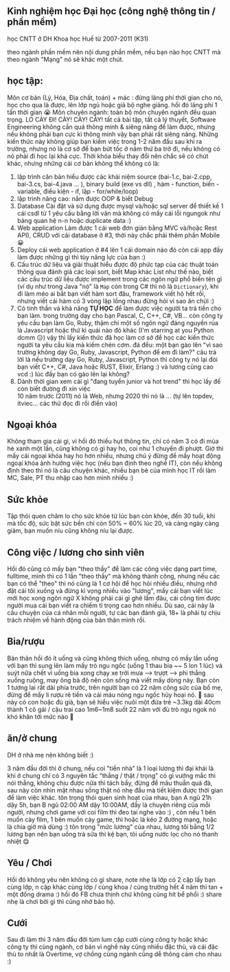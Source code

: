 ## Kinh nghiệm học Đại học (công nghệ thông tin / phần mềm)

học CNTT ở DH Khoa học Huế từ 2007-2011 (K31) 

theo ngành phần mềm nên nội dung phần mềm, nếu bạn nào học CNTT mà theo ngành "Mạng" nó sẽ khác một chút. 

## học tập: 

Môn cơ bản (Lý, Hóa, Địa chất, toán) + mác : đừng lãng phí thời gian cho nó, học cho qua là được, lên lớp ngủ hoặc giả bộ nghe giảng. 
hồi đó lãng phí 1 tấn thời gian 😭
Môn chuyên ngành: toàn bộ môn chuyên ngành đều quan trọng. LO CÀY ĐI! CÀY! CÀY! CÀY! tất cả bài tập, tất cả lý thuyết, Software Engineering không cần quá thông minh & siêng năng để làm được, nhưng nếu không phải bạn cực kì thông minh vậy bạn phải rất siêng năng. Những kiến thức này không giúp bạn kiếm việc trong 1-2 năm đầu sau khi ra trường, nhưng nó là cơ sở để bạn bứt tốc ở năm thứ ba trở đi, nếu không có nó phải đi học lại khá cực. 
Thời khóa biểu thay đổi nên chắc sẽ có chút khác, nhưng những cái cơ bản không thể không có là: 

1. lập trình căn bản 
  hiểu được các khái niệm source (bai-1.c, bai-2.cpp, bai-3.cs, bai-4.java ... ), binary build (exe vs dll) , hàm - function, biến - variable, điều kiện - if, lặp - for/while/loop) 
2. lập trình nâng cao: 
    nắm được OOP & biết Debug 
3. Database 
  Cài đặt và sử dụng được mysql và/hoặc sql server để thiết kế 1 cái csdl từ 1 yêu cầu bằng lời văn mà không có mấy cái lỗi ngungok như bảng quan hệ n-n hoặc duplicate data :) 
4. Web application 
  Làm được 1 cái web đơn giản bằng MVC và/hoặc Rest API), CRUD với cái database ở #3, thời này chắc phải thêm phần Mobile 😀
5. Deploy cái web application ở #4 lên 1 cái domain nào đó
  còn cái app đấy làm được những gì thì tùy năng lực của bạn :) 
6. Cấu trúc dữ liệu và giải thuật 
  hiểu được độ phức tạp của các thuật toán thông qua đánh giá các loại sort, biết Map khác List như thế nào, biết các cấu trúc dữ liệu được implement trong các ngôn ngữ phổ biến tên gì (ví dụ như trong Java "nó" là `Map` còn trong C# thì nó là `Dictionary`), khi đi làm méo ai bắt bạn viết hàm sort đâu, framework viết hộ hết rồi, nhưng viết cái hàm có 3 vòng lặp lồng nhau đừng hỏi vì sao ăn chửi :) 
7. Có tinh thần và khả năng **TỰ HỌC** để làm được việc người ta trả tiền cho bạn làm.
  trong trường dạy cho bạn Pascal, C, C++, C#, VB... 
  còn công ty yêu cầu bạn làm Go, Ruby, thậm chí một số ngôn ngữ đáng nguyền rủa là Javascript hoặc thứ kì quái nào đó khác (I'm starring at you Python dcmm 😑) 
  vậy thì lấy kiến thức đã học làm cơ sở để học các kiến thức người ta yêu cầu kia mà kiếm chén cơm. 
  đá đểu: một bạn gào lên "vì sao trường không dạy Go, Ruby, Javascript, Python để em đi làm?"
  câu trả lời là nếu trường dạy Go, Ruby, Javascript, Python thì công ty nó lại đòi bạn viết C++, C#, Java hoặc RUST, Elixir, Erlang :) và lương cũng cao vcd :) lúc đấy bạn có gào lên lại không? 
8. Dành thời gian xem cái gì "đang tuyển junior và hot trend" thì học lấy để còn biết đường đi xin việc  
  10 năm trước (2011) nó là Web, nhưng 2020 thì nó là ... (tự lên topdev, itviec... các thứ đọc đi rồi điền vào)
  
## Ngoại khóa

Không tham gia cái gì, vì hồi đó thiếu hụt thông tin, chỉ có năm 3 có đi mùa hè xanh một lần, cũng không có gì hay ho, coi như 1 chuyến đi phượt. 
Giờ thì mấy cái ngoại khóa hay ho hơn nhiều, nhưng chú ý đừng để mấy hoạt động ngoại khóa ảnh hưởng việc học (nếu bạn định theo nghề IT), còn nếu không định theo thì nó là câu chuyện khác, nhiều bạn bè của mình học IT rồi làm MC, Sale, PT thu nhập cao hơn mình nhiều :) 

## Sức khỏe

Tập thói quen chăm lo cho sức khỏe từ lúc bạn còn khỏe, đến 30 tuổi, khi mà tốc độ, sức bật sức bền chỉ còn 50% ~ 60% lúc 20, và càng ngày càng giảm, bạn muốn níu cũng không níu lại được. 

## Công việc / lương cho sinh viên 

Hồi đó cũng có mấy bạn "theo thầy" để làm các công việc dạng part time, fulltime, mình thì có 1 lần "theo thầy" mà không thành công, nhưng nếu các bạn có thể "theo" thì nó cũng là 1 cơ hội để học hỏi nhiều điều, nhưng nhớ đặt cái tôi xuống và đừng kì vọng nhiều vào "lương", mấy cái bạn viết lúc mới học xong ngôn ngữ X không phải cái gì ghê lắm đâu, cái công tìm được người mua cái bạn viết ra chiếm tỉ trọng cao hơn nhiều. Dù sao, cái này là câu chuyện của cá nhân mỗi người, tự các bạn đánh giá, 18+ là phải tự chịu trách nhiệm về hành động của bản thân mình rồi. 

## Bia/rượu 

Bản thân hồi đó ít uống và cũng không thích uống, nhưng có mấy lần uống với bạn thì sung lên làm mấy trò ngu ngốc (uống 1 thau bia ~~ 5 lon 1 lúc) và suýt nữa chết vì uống bia xong chạy xe trời mưa --> trượt --> phi thẳng xuống ruộng, may ông bà độ nên còn sống mà viết mấy dòng này. 
Bạn còn 1 tương lai rất dài phía trước, trên người bạn có 22 năm công sức của bố mẹ, đừng để mấy li rượu rẻ tiền và cái máu nóng ngu ngốc hủy hoại nó. 🥰 sau này có con hoặc đủ già, bạn sẽ hiểu việc nuôi một đứa trẻ ~3.3kg dài 40cm thành 1 cô gái / cậu trai cao 1m6~1m8 suốt 22 năm với đủ trò ngu ngok nó khó khăn tới mức nào 🥰 

## ăn/ở chung 

DH ở nhà mẹ nên không biết :) 

3 năm đầu đời thì ở chung, nếu coi "tiền nhà" là 1 loại lương thì đại khái là khi ở chung chỉ có 3 nguyên tắc "thẳng / thật / trọng" 
có gì vướng mắc thì nói thẳng, không chịu được nữa thì tách bầy, đừng để mâu thuẫn quá đà, sau này còn nhìn mặt nhau 
sống thật nó nhẹ đầu mà tiết kiệm được thời gian để làm việc khác. 
tôn trọng thói quen sinh hoạt của nhau, bạn A ngủ 21h dậy 5h, bạn B ngủ 02:00 AM  dậy 10:00AM, đấy là chuyện riêng của mỗi người, nhưng chơi game với coi film thì đeo tai nghe vào :) , còn nếu 1 bên muốn cày film, 1 bên muốn cày game, thì hoặc là kéo 2 đường mạng, hoặc là chia giờ mà dùng :) tôn trọng "mức lương" của nhau, lương tôi bằng 1/2 lương bạn nên bạn uống trà sữa thì kệ bạn, tôi uống nước lọc cho nó thanh nhiệt 😋

## Yêu / Chơi 

Hồi đó không yêu nên không có gì share, note nhẹ là lớp có 2 cặp lấy bạn cùng lớp, n cặp khác cùng lớp / cùng khoa / cùng trường hết 4 năm thì tan + một đống drama :) hồi đó FB chưa thịnh chứ không cũng hít bể phổi :) share nhẹ là chơi bời gì thì cũng nhớ bảo hộ. 

## Cưới 

Sau đi làm thì 3 năm đầu đời tùm lum cặp cưới cùng công ty hoặc khác công ty thì cùng ngành, cơ bản vì nghề này cũng nhiều đặc thù, và cái đặc thù to nhất là Overtime, vợ chồng cùng ngành cũng dễ thông cảm cho nhau :) 